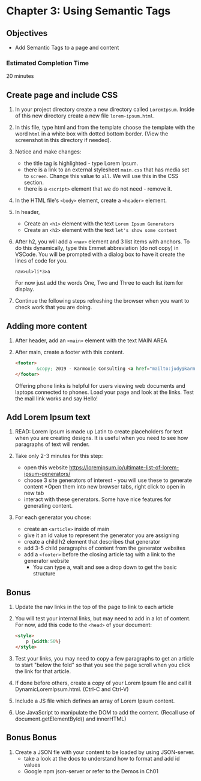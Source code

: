 # Chapter 3: Using Semantic Tags

## Objectives
* Add Semantic Tags to a page and content

### Estimated Completion Time 
20 minutes

## Create page and include CSS
 
1. In your project directory create a new directory called `LoremIpsum`. Inside of this new directory create a new file `lorem-ipsum.html`. 

1. In this file, type html and from the template choose the template with the word `html` in a white box with dotted bottom border. (View the screenshot in this directory if needed).

1. Notice and make changes:
    * the title tag is highlighted - type Lorem Ipsum.
    * there is a link to an external stylesheet `main.css` that has media set to `screen`. Change this value to `all`. We will use this in the CSS section.
    * there is a `<script>` element that we do not need - remove it.

1. In the HTML file's `<body>` element, create a `<header>` element.

1. In header,  
    * Create an `<h1>` element with the text `Lorem Ipsum Generators`
    * Create an `<h2>` element with the text `let's show some content`
   
1. After h2, you will add a `<nav>` element and 3 list items with anchors.  To do this dynamically, type this Emmet abbreviation (do not copy) in VSCode. You will be prompted with a dialog box to have it create the lines of code for you.
    ```
    nav>ul>li*3>a
    ```

    For now just add the words One, Two and Three to each list item for display. 

1. Continue the following steps refreshing the browser when you want to check work that you are doing.

## Adding more content 

1. After header, add an `<main>` element with the text MAIN AREA   

1. After main, create a footer with this content. 
    ```html
    <footer>
            &copy; 2019 - Karmoxie Consulting <a href="mailto:judy@karmoxie.com?subject=CSS%20Exercise">judy@karmoxie.com</a> or <a href="tel:412-353-9161">412-353-9161</a>
    </footer>
    ```

    Offering phone links is helpful for users viewing web documents and laptops connected to phones. Load your page and look at the links. Test the mail link works and say Hello!

## Add Lorem Ipsum text

1. READ: Lorem Ipsum is made up Latin to create placeholders for text when you are creating designs. It is useful when you need to see how paragraphs of text will render.
    
1. Take only 2-3 minutes for this step:
    * open this website https://loremipsum.io/ultimate-list-of-lorem-ipsum-generators/
    * choose 3 site generators of interest - you will use these to generate content
        *Open them into new browser tabs, right click to open in new tab 
    * interact with these generators. Some have nice features for generating content. 

1. For each generator you chose:
    * create an `<article>` inside of main
    * give it an id value to represent the generator you are assigning
    * create a child h2 element that describes that generator
    * add 3-5 child paragraphs of content from the generator websites
    * add a `<footer>` before the closing article tag with a link to the generator website
        * You can type a, wait and see a drop down to get the basic structure
    
## Bonus

1. Update the nav links in the top of the page to link to each article 

1. You will test your internal links, but may need to add in a lot of content. For now, add this code to the `<head>` of your document:
    ```html
    <style>
        p {width:50%}
    </style>
    ```

1. Test your links, you may need to copy a few paragraphs to get an article to start "below the fold" so that you see the page scroll when you click the link for that article.
    
1. If done before others, create a copy of your Lorem Ipsum file and call it DynamicLoremIpsum.html. (Ctrl-C and Ctrl-V)

1. Include a JS file which defines an array of Lorem Ipsum content.

1. Use JavaScript to manipulate the DOM to add the content. 
    (Recall use of document.getElementById() and innerHTML)

## Bonus Bonus
1. Create a JSON fle with your content to be loaded by using JSON-server.
    * take a look at the docs to understand how to format and add id values
    * Google npm json-server or refer to the Demos in Ch01 